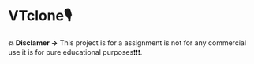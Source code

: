 # **VTclone🎙**

**💥 Disclamer ->** This project is for a assignment is not for any commercial use it is for pure educational purposes❗❗❗. 
